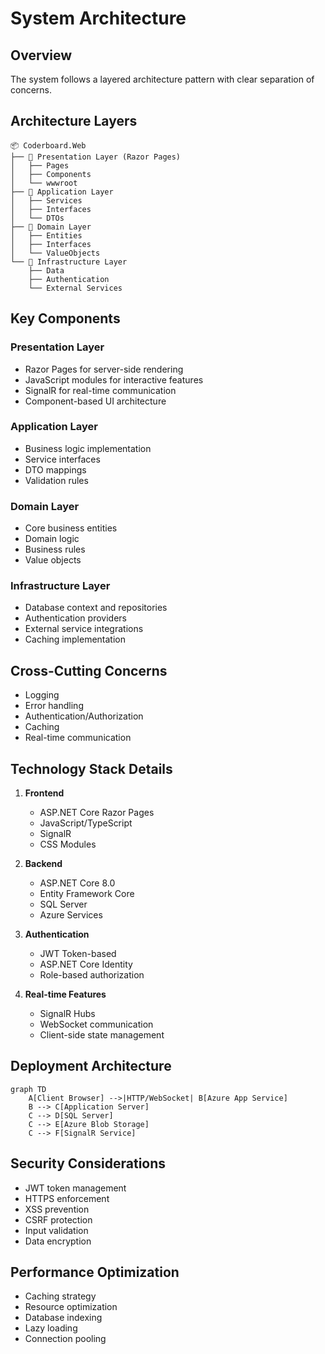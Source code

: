 # System Architecture

## Overview
The system follows a layered architecture pattern with clear separation of concerns.

## Architecture Layers
```
📦 Coderboard.Web
├── 🔷 Presentation Layer (Razor Pages)
│   ├── Pages
│   ├── Components
│   └── wwwroot
├── 🔷 Application Layer
│   ├── Services
│   ├── Interfaces
│   └── DTOs
├── 🔷 Domain Layer
│   ├── Entities
│   ├── Interfaces
│   └── ValueObjects
└── 🔷 Infrastructure Layer
    ├── Data
    ├── Authentication
    └── External Services
```

## Key Components

### Presentation Layer
- Razor Pages for server-side rendering
- JavaScript modules for interactive features
- SignalR for real-time communication
- Component-based UI architecture

### Application Layer
- Business logic implementation
- Service interfaces
- DTO mappings
- Validation rules

### Domain Layer
- Core business entities
- Domain logic
- Business rules
- Value objects

### Infrastructure Layer
- Database context and repositories
- Authentication providers
- External service integrations
- Caching implementation

## Cross-Cutting Concerns
- Logging
- Error handling
- Authentication/Authorization
- Caching
- Real-time communication

## Technology Stack Details
1. **Frontend**
   - ASP.NET Core Razor Pages
   - JavaScript/TypeScript
   - SignalR
   - CSS Modules

2. **Backend**
   - ASP.NET Core 8.0
   - Entity Framework Core
   - SQL Server
   - Azure Services

3. **Authentication**
   - JWT Token-based
   - ASP.NET Core Identity
   - Role-based authorization

4. **Real-time Features**
   - SignalR Hubs
   - WebSocket communication
   - Client-side state management

## Deployment Architecture
```mermaid
graph TD
    A[Client Browser] -->|HTTP/WebSocket| B[Azure App Service]
    B --> C[Application Server]
    C --> D[SQL Server]
    C --> E[Azure Blob Storage]
    C --> F[SignalR Service]
```

## Security Considerations
- JWT token management
- HTTPS enforcement
- XSS prevention
- CSRF protection
- Input validation
- Data encryption

## Performance Optimization
- Caching strategy
- Resource optimization
- Database indexing
- Lazy loading
- Connection pooling 